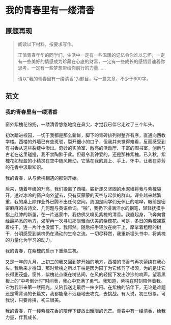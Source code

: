 # 我的青春里有一缕清香

## 原题再现

> 阅读以下材料，按要求写作。
>
> 正值青春年华的同学们，生活中一定有一些温暖的记忆令你难以忘怀，一定有一些美好的情感成为珍藏在心底的财富，一定有一些成长的感悟启迪着你思考，一定有一些梦想带给你前行的力量……
>
> 请以"我的青春里有一缕清香"为题目，写一篇文章，不少于600字。

## 范文

### 我的青春里有一缕清香

窗外紫槐花纷扬，一缕清香悠悠地绕在鼻尖，才觉我已伴它走过了三个年头。

初次踏进校园，一切于我都是那么新鲜，脚下的青砖排列得整齐有序，直通向西教学楼。西楼的外墙已有些斑驳，裂开细小的口子，但我并未觉得难看，反而感受到有书香从这些裂缝中渗出。奇妙的实验室、敞亮的活动厅、丰富的图书室，创新与古老在这里碰撞，我不禁陶醉于此。但最令我钟爱的，还是那株紫槐。已入秋，紫槐花如轻盈的小精灵在空中随风舞动，它落在我的肩上、手上、怀中，让我在芬芳的花香中汲取知识。

我的青春，从与紫槐相遇的那刻开始。

后来，随着年级的升高，我们搬离了西楼。崭新却又坚固的水泥墙将我与紫槐隔开，透过冰冷的窗户向外望去，只有灰蒙蒙的天空与起伏的群山。课业越来越繁重，我的桌上除作业外已腾不出任何空间。周围是同学们无休止的喧哗，眼前是密密麻麻的古诗文、几何题与英语单词。“啪”，我扔下浸满汗水的钢笔，轻轻抚摸手指上红肿的新茧，在一片迷蒙中，我仿佛又嗅见紫槐的清香。我直起身，飞奔向曾经最熟悉的地方，渴望再一次寻见那淡雅而优美的紫槐花。可是，冬日的紫槐裸露着枝干，连一片叶也没留下。我愕然。随后把手轻放在树干上，摩挲着粗糙的树干，分明感受到紫槐仍在涌动的生命之流。一切尽释然，我重新埋头书中，将紫槐的力量化为学习的动力。

我的青春，在紫槐的启示下重焕生机。

又是一年的九月，上初三的我又回到梦开始的地方，西楼的书香气再次萦绕在我心头。我后来才得知，那时紫槐之所以干枯是因为园丁为它修剪了根须，为的是让它长得更茂盛。窗外，紫槐花点缀在树丛间，在风的轻摇下发出沙沙的响声。望着黑板上的“中考倒计时”时间表，我心中充满了勇气。我知道，紫槐在时刻陪伴着我。它为我带来第一缕阳光，又陪我送走最后一抹夕阳。在紫槐的陪伴下，无论是难题还是需背诵的长篇文，我都能毫不迟疑地去攻克，去挑战。有人说，初三很累。可我说，只要肯拼，初三很美。

我的青春，在一缕紫槐花香的陪伴下绽放出耀眼的光芒。青春中有一缕清香，给我力量，伴我成长。